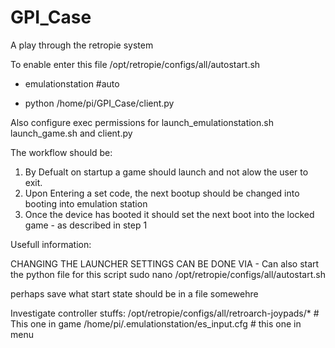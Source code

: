 # GPI_Case
 A play through the retropie system

To enable enter this file /opt/retropie/configs/all/autostart.sh
- emulationstation #auto
+ python /home/pi/GPI_Case/client.py

Also configure exec permissions for launch_emulationstation.sh launch_game.sh and client.py

The workflow should be:

1. By Defualt on startup a game should launch and not alow the user to exit.
2. Upon Entering a set code, the next bootup should be changed into booting into emulation station
3. Once the device has booted it should set the next boot into the locked game - as described in step 1



Usefull information:

CHANGING THE LAUNCHER SETTINGS CAN BE DONE VIA - Can also start the python file for this script
sudo nano /opt/retropie/configs/all/autostart.sh


perhaps save what start state should be in a file somewehre


Investigate controller stuffs:
         /opt/retropie/configs/all/retroarch-joypads/* # This one in game
        /home/pi/.emulationstation/es_input.cfg # this one in menu



